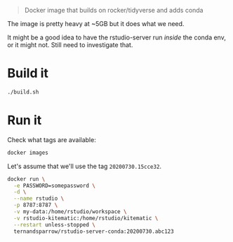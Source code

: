 > Docker image that builds on rocker/tidyverse and adds conda

The image is pretty heavy at ~5GB but it does what we need.

It might be a good idea to have the rstudio-server run *inside* the conda env,
or it might not. Still need to investigate that.

# Build it

```bash
./build.sh
```

# Run it
Check what tags are available:
```bash
docker images
```

Let's assume that we'll use the tag `20200730.15cce32`.
```bash
docker run \
  -e PASSWORD=somepassword \
  -d \
  --name rstudio \
  -p 8787:8787 \
  -v my-data:/home/rstudio/workspace \
  -v rstudio-kitematic:/home/rstudio/kitematic \
  --restart unless-stopped \
  ternandsparrow/rstudio-server-conda:20200730.abc123
```
